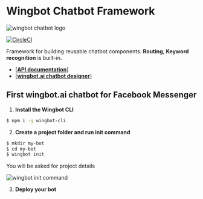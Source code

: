 # Wingbot Chatbot Framework

![wingbot chatbot logo](https://github.com/wingbotai/wingbot/raw/master/doc/logo.png "Wingbot Chatbot Framework")

[![CircleCI](https://circleci.com/gh/wingbotai/wingbot.svg?style=svg)](https://circleci.com/gh/wingbotai/wingbot)

Framework for building reusable chatbot components. **Routing**, **Keyword recognition** is built-in.

- [**[API documentation](https://wingbotai.github.io/wingbot)**]
- [**[wingbot.ai chatbot designer](https://wingbot.ai)**]

## First wingbot.ai chatbot for Facebook Messenger

  1. **Install the Wingbot CLI**

  ```bash
  $ npm i -g wingbot-cli
  ```

  2. **Create a project folder and run init command**

  ```bash
  $ mkdir my-bot
  $ cd my-bot
  $ wingbot init
  ```

  You will be asked for project details

  ![wingbot init command](https://github.com/wingbotai/wingbot/raw/master/doc/wingbotInit.png "Wingbot Init Command")

  3. **Deploy your bot**
